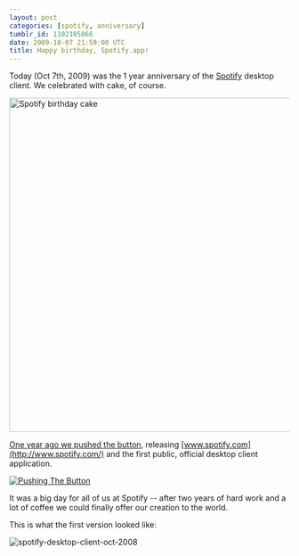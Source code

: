 ```yaml
---
layout: post
categories: [spotify, anniversary]
tumblr_id: 1102105066
date: 2009-10-07 21:59:00 UTC
title: Happy birthday, Spotify.app!
---
```


Today (Oct 7th, 2009) was the 1 year anniversary of the [Spotify](http://www.spotify.com/) desktop client. We celebrated with cake, of course.

<img src="http://farm4.static.flickr.com/3522/3990674101_f402eecfd5_o.jpg" width="600" alt="Spotify birthday cake" />

[One year ago we pushed the button](http://blog.hunch.se/2008/10/07-spotify-official-release), releasing [www.spotify.com](http://www.spotify.com/) and the first public, official desktop client application.

<a href="http://www.flickr.com/photos/rsms/sets/72157607825941639/" title="Pushing the button"><img src="http://farm4.static.flickr.com/3109/2921943136_ee275f44fd_b.jpg" alt="Pushing The Button" /></a>

It was a big day for all of us at Spotify -- after two years of hard work and a lot of coffee we could finally offer our creation to the world.

This is what the first version looked like:

<img src="http://farm3.static.flickr.com/2521/3991445028_fb36417c55_o.png" alt="spotify-desktop-client-oct-2008" />
